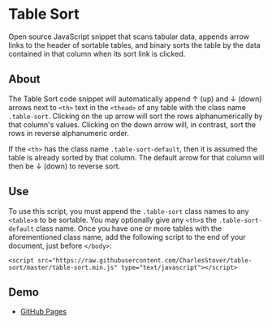 # Table Sort
Open source JavaScript snippet that scans tabular data, appends arrow links to the header of sortable tables, and binary sorts the table by the data contained in that column when its sort link is clicked.

## About
The Table Sort code snippet will automatically append ↑ (up) and ↓ (down) arrows next to `<th>` text in the `<thead>` of any table with the class name `.table-sort`. Clicking on the up arrow will sort the rows alphanumerically by that column's values. Clicking on the down arrow will, in contrast, sort the rows in reverse alphanumeric order.

If the `<th>` has the class name `.table-sort-default`, then it is assumed the table is already sorted by that column. The default arrow for that column will then be ↓ (down) to reverse sort.

## Use
To use this script, you must append the `.table-sort` class names to any `<table>`s to be sortable. You may optionally give any `<th>`s the `.table-sort-default` class name. Once you have one or more tables with the aforementioned class name, add the following script to the end of your document, just before `</body>`:

`<script src="https://raw.githubusercontent.com/CharlesStover/table-sort/master/table-sort.min.js" type="text/javascript"></script>`

## Demo
* [GitHub Pages](https://charlesstover.github.io/table-sort/)

